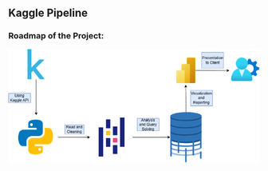 ## Kaggle Pipeline
### Roadmap of the Project:
<img align ="center" alt="Coding" width = "1200" src = "https://github.com/Rohit-Ganjoo/Kaggle-Pipeline/blob/main/KagglePipeline.drawio.png">
